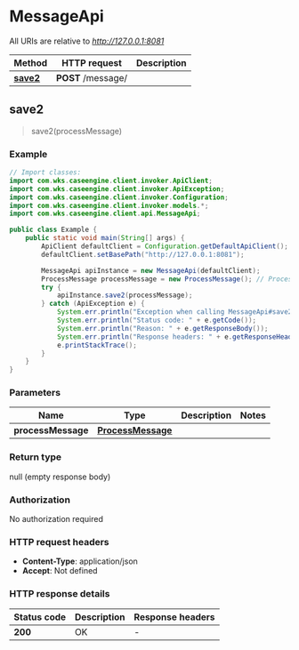 # MessageApi

All URIs are relative to *http://127.0.0.1:8081*

| Method | HTTP request | Description |
|------------- | ------------- | -------------|
| [**save2**](MessageApi.md#save2) | **POST** /message/ |  |



## save2

> save2(processMessage)



### Example

```java
// Import classes:
import com.wks.caseengine.client.invoker.ApiClient;
import com.wks.caseengine.client.invoker.ApiException;
import com.wks.caseengine.client.invoker.Configuration;
import com.wks.caseengine.client.invoker.models.*;
import com.wks.caseengine.client.api.MessageApi;

public class Example {
    public static void main(String[] args) {
        ApiClient defaultClient = Configuration.getDefaultApiClient();
        defaultClient.setBasePath("http://127.0.0.1:8081");

        MessageApi apiInstance = new MessageApi(defaultClient);
        ProcessMessage processMessage = new ProcessMessage(); // ProcessMessage | 
        try {
            apiInstance.save2(processMessage);
        } catch (ApiException e) {
            System.err.println("Exception when calling MessageApi#save2");
            System.err.println("Status code: " + e.getCode());
            System.err.println("Reason: " + e.getResponseBody());
            System.err.println("Response headers: " + e.getResponseHeaders());
            e.printStackTrace();
        }
    }
}
```

### Parameters


| Name | Type | Description  | Notes |
|------------- | ------------- | ------------- | -------------|
| **processMessage** | [**ProcessMessage**](ProcessMessage.md)|  | |

### Return type

null (empty response body)

### Authorization

No authorization required

### HTTP request headers

- **Content-Type**: application/json
- **Accept**: Not defined


### HTTP response details
| Status code | Description | Response headers |
|-------------|-------------|------------------|
| **200** | OK |  -  |

